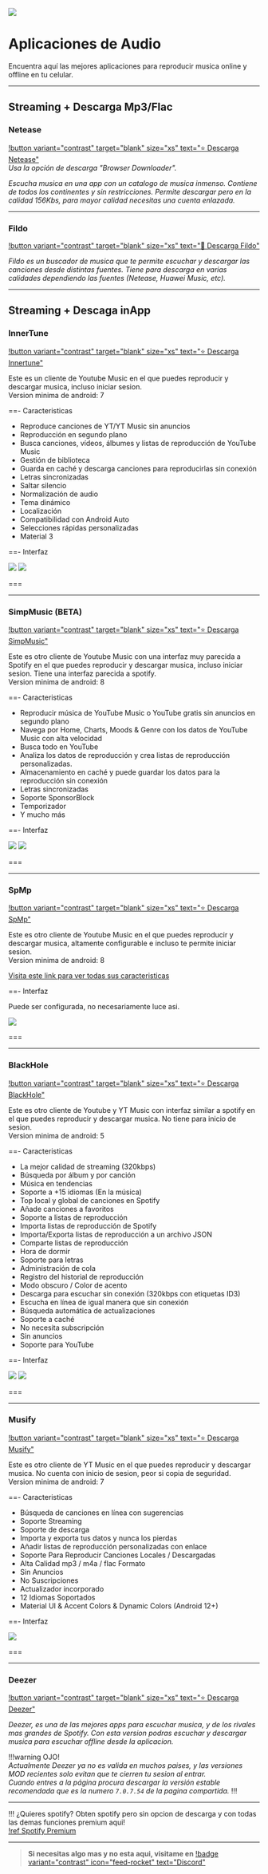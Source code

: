 ![](https://i.postimg.cc/RCXg1YZ2/Movil-musica.png)
# Aplicaciones de Audio
Encuentra aquí las mejores aplicaciones para reproducir musica online y offline en tu celular.

---

## Streaming + Descarga Mp3/Flac

### Netease    
[!button variant="contrast" target="blank" size="xs" text="⭐  Descarga Netease"](https://doodrive.com/f/9o4zn7)        
*Usa la opción de descarga "Browser Downloader".*

*Escucha musica en una app con un catalogo de musica inmenso. Contiene de todos los continentes y sin restricciones. Permite descargar pero en la calidad 156Kbs, para mayor calidad necesitas una cuenta enlazada.*

---

### Fildo    
[!button variant="contrast" target="blank" size="xs" text="🔷  Descarga Fildo"](https://fildo.net/android/en/#downloadSection)     

*Fildo es un buscador de musica que te permite escuchar y descargar las canciones desde distintas fuentes. Tiene para descarga en varias calidades dependiendo las fuentes (Netease, Huawei Music, etc).*

---

## Streaming + Descaga inApp

### InnerTune    

[!button variant="contrast" target="blank" size="xs" text="⭐  Descarga Innertune"](https://github.com/z-huang/InnerTune/releases)

Este es un cliente de Youtube Music en el que puedes reproducir y descargar musica, incluso iniciar sesion.     
Version minima de android: 7 

==- Caracteristicas
- Reproduce canciones de YT/YT Music sin anuncios
- Reproducción en segundo plano
- Busca canciones, vídeos, álbumes y listas de reproducción de YouTube Music
- Gestión de biblioteca
- Guarda en caché y descarga canciones para reproducirlas sin conexión
- Letras sincronizadas
- Saltar silencio
- Normalización de audio
- Tema dinámico
- Localización
- Compatibilidad con Android Auto
- Selecciones rápidas personalizadas
- Material 3

==- Interfaz    

![](https://i.postimg.cc/6QKgCCb6/Screenshot-20230913-100226-Inner-Tune.png)
![](https://i.postimg.cc/TwCzdh9d/Screenshot-20230913-100218-Inner-Tune.png)

===

---

### SimpMusic (BETA)    

[!button variant="contrast" target="blank" size="xs" text="⭐  Descarga SimpMusic"](https://github.com/maxrave-dev/SimpMusic/releases)

Este es otro cliente de Youtube Music con una interfaz muy parecida a Spotify en el que puedes reproducir y descargar musica, incluso iniciar sesion. Tiene una interfaz parecida a spotify.      
Version minima de android: 8

==- Caracteristicas    

- Reproducir música de YouTube Music o YouTube gratis sin anuncios en segundo plano
- Navega por Home, Charts, Moods & Genre con los datos de YouTube Music con alta velocidad
- Busca todo en YouTube
- Analiza los datos de reproducción y crea listas de reproducción personalizadas.
- Almacenamiento en caché y puede guardar los datos para la reproducción sin conexión
- Letras sincronizadas
- Soporte SponsorBlock
- Temporizador
- Y mucho más

==- Interfaz    

![](https://i.postimg.cc/yYJMK1SK/Screenshot-20230913-100128-Simp-Music.png)
![](https://i.postimg.cc/9Mm3Hyyg/Screenshot-20230913-102031-Simp-Music.png)

===

---

### SpMp    

[!button variant="contrast" target="blank" size="xs" text="⭐  Descarga SpMp"](https://github.com/toasterofbread/spmp/releases)

Este es otro cliente de Youtube Music en el que puedes reproducir y descargar musica, altamente configurable e incluso te permite iniciar sesion.     
Version minima de android: 8    

[Visita este link para ver todas sus caracteristicas](https://github-com.translate.goog/toasterofbread/spmp/wiki?_x_tr_sl=en&_x_tr_tl=es&_x_tr_hl=en&_x_tr_pto=wapp)

==- Interfaz    

Puede ser configurada, no necesariamente luce asi.

![](https://i.postimg.cc/t4W81B5m/Screenshot-20230913-100605-Sp-Mp.png)

===

---

### BlackHole    

[!button variant="contrast" target="blank" size="xs" text="⭐  Descarga BlackHole"](https://github.com/Sangwan5688/BlackHole/releases)

Este es otro cliente de Youtube y YT Music con interfaz similar a spotify en el que puedes reproducir y descargar musica.
No tiene para inicio de sesion.    
Version minima de android: 5

==- Caracteristicas   

- La mejor calidad de streaming (320kbps)
- Búsqueda por álbum y por canción
- Música en tendencias
- Soporte a +15 idiomas (En la música)
- Top local y global de canciones en Spotify
- Añade canciones a favoritos
- Soporte a listas de reproducción
- Importa listas de reproducción de Spotify
- Importa/Exporta listas de reproducción a un archivo JSON
- Comparte listas de reproducción
- Hora de dormir
- Soporte para letras
- Administración de cola
- Registro del historial de reproducción
- Modo obscuro / Color de acento
- Descarga para escuchar sin conexión (320kbps con etiquetas ID3)
- Escucha en línea de igual manera que sin conexión
- Búsqueda automática de actualizaciones
- Soporte a caché
- No necesita subscripción
- Sin anuncios
- Soporte para YouTube

==- Interfaz    

![](https://i.postimg.cc/90ks9SKs/Screenshot-20230913-100317-Black-Hole.png)
![](https://i.postimg.cc/j22GLKgz/Screenshot-20230913-100313-Black-Hole.png)

===

---

### Musify    

[!button variant="contrast" target="blank" size="xs" text="⭐  Descarga Musify"](https://github.com/gokadzev/Musify/releases)

Este es otro cliente de YT Music en el que puedes reproducir y descargar musica.
No cuenta con inicio de sesion, peor si copia de seguridad.    
Version minima de android: 7

==- Caracteristicas   

- Búsqueda de canciones en línea con sugerencias
- Soporte Streaming
- Soporte de descarga
- Importa y exporta tus datos y nunca los pierdas
- Añadir listas de reproducción personalizadas con enlace
- Soporte Para Reproducir Canciones Locales / Descargadas
- Alta Calidad mp3 / m4a / flac Formato
- Sin Anuncios
- No Suscripciones
- Actualizador incorporado
- 12 Idiomas Soportados
- Material UI & Accent Colors & Dynamic Colors (Android 12+)

==- Interfaz    

![](https://i.postimg.cc/sDttDkph/Screenshot-20230913-100412-Musify.png)

===

---

### Deezer
[!button variant="contrast" target="blank" size="xs" text="⭐  Descarga Deezer"](https://liteapks.com/deezer.html)      

*Deezer, es una de las mejores apps para escuchar musica, y de los rivales mas grandes de Spotify. Con esta version podras escuchar y descargar musica para escuchar offline desde la aplicacion.*      

!!!warning OJO!       
*Actualmente Deezer ya no es valida en muchos paises, y las versiones MOD recientes solo evitan que te cierren tu sesion al entrar.      
Cuando entres a la página procura descargar la versión estable recomendada que es la numero `7.0.7.54` de la pagina compartida.*
!!!

---

!!! ¿Quieres spotify?
Obten spotify pero sin opcion de descarga y con todas las demas funciones premium aqui!     
[!ref Spotify Premium](/Tutoriales/spotify-premium.md)

---

> **Si necesitas algo mas y no esta aqui, visitame en** [!badge variant="contrast" icon="feed-rocket" text="Discord"](https://discord.gg/hVKeY3uEru) 
